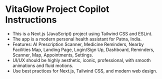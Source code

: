 <!-- Use this file to provide workspace-specific custom instructions to Copilot. For more details, visit https://code.visualstudio.com/docs/copilot/copilot-customization#_use-a-githubcopilotinstructionsmd-file -->

# VitaGlow Project Copilot Instructions

- This is a Next.js (JavaScript) project using Tailwind CSS and ESLint.
- The app is a modern personal health assistant for Patna, India.
- Features: AI Prescription Scanner, Medicine Reminders, Nearby Facilities Map, Landing Page, Login/Sign Up, Dashboard, Reminders, Scanner, Map, Appointments, Settings.
- UI/UX should be highly aesthetic, iconic, professional, with smooth animations and fluid motions.
- Use best practices for Next.js, Tailwind CSS, and modern web design.
